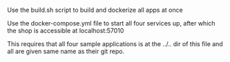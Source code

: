 Use the build.sh script to build and dockerize all apps at once

Use the docker-compose.yml file to start all four services up, after which the shop is accessible at localhost:57010

This requires that all four sample applications is at the ../.. dir of this file and all are given same name as their git repo.